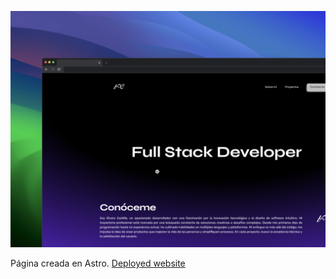 
![alt Preview](https://github.com/alvarocastillx/Astro_Portfolio/blob/master/PortfolioMockup.png)

Página creada en Astro.
[Deployed website](https://alvarocastillaportfolio.netlify.app) 
